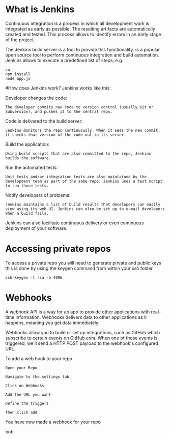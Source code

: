 # What is Jenkins
Continuous integration is a process in which all development work is integrated as early as possible. 
The resulting artifacts are automatically created and tested. This process allows to identify errors in an early stage of the project.

The Jenkins build server is a tool to provide this functionality.
is a popular open source tool to perform continuous integration and build automation. 
Jenkins allows to execute a predefined list of steps, e.g.
    
    su 
    npm install
    node app.js


#How does Jenkins work?
Jenkins works like this:

Developer changes the code: 
    
    The developer commits new code to version control (usually Git or Subversion), and pushes it to the central repo.
Code is delivered to the build server: 
    
    Jenkins monitors the repo continuously. When it sees the new commit, it checks that version of the code out to its server.
Build the application: 
    
    Using build scripts that are also committed to the repo, Jenkins builds the software.
Run the automated tests: 
    
    Unit tests and/or integration tests are also maintained by the development team as part of the same repo. Jenkins uses a test script to run those tests.
Notify developers of problems: 
    
    Jenkins maintains a list of build results that developers can easily view using its web UI. Jenkins can also be set up to e-mail developers when a build fails.
Jenkins can also facilitate continuous delivery or even continuous deployment of your software.

# Accessing private repos
To access a private repo you will need to generate private and public keys this is done by using the keygen command from within your ssh folder
    
    ssh-keygen -t rsa -b 4096
   
# Webhooks 
A webhook API  is a way for an app to provide other applications with real-time information. 
Webhooks delivers data to other applications as it happens, meaning you get data immediately.

Webhooks allow you to build or set up integrations, such as GitHub which subscribe to certain events on GitHub.com. 
When one of those events is triggered, we'll send a HTTP POST payload to the webhook's configured URL.


To add a web hook to your repo 
    
    Open your Repo
    
    Navigate to the settings tab
    
    Click on Webhooks
    
    Add the URL you want
    
    Define the triggers
    
    Then click add
    
You have now made a webhook for your repo


bob